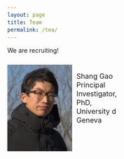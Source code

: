 ```yaml
---
layout: page
title: Team
permalink: /tea/
---
```


We are recruiting!

<!--- markdown image without alignment
![bio_ShG](/assets/images/bio_ShG.jpg)
-->

<!--- markdown image with alignment
<img align="left" width="150" height="200" src="/assets/images/bio_ShG.jpg">
-->

<style>

  .flex-container {
    display: flex;
    flex-flow: row wrap;  
    justify-content: left;  
    padding: 0;
    margin: 0;
    list-style: none;
  }

  .flex-item {
    display: inline-flex;
    width: 250px;
    height: 100px;
    margin-top: 10px;
    justify-content: left;  
  }

/*  .container {
  display: flex;
  align-items: center;
  justify-content: center;
  }*/

  .image {
  width: auto;
  max-height:10%;
  }

  .text {
  font-size: 16px;
  padding-left: 10px;
  max-width:50%;
  }

</style>

<body>

<div class="flex-container">
  <div class="flex-item">
    <div class="image">
      <img src="/assets/images/bio_ShG.jpg">
    </div>
    <div class="text">
      <p>Shang Gao <br> Principal Investigator, <br> PhD, University d Geneva</p>
    </div>
  </div>
</div>
</body>




[jekyll-organization]: https://github.com/jekyll
